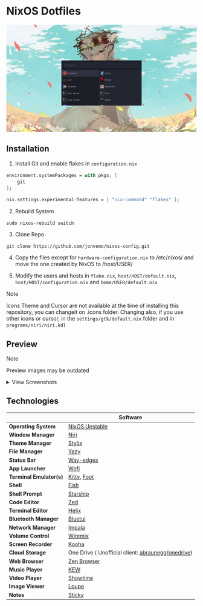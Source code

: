 # NixOS Dotfiles

![Main Desktop with Wofi Preview](assets/desktop-wofi.png)

## Installation
1. Install Git and enable flakes in `configuration.nix`

```nix
environment.systemPackages = with pkgs; [
    git
];
```
```nix
nix.settings.experimental-features = [ "nix-command" "flakes" ];
```

2. Rebuild System
```
sudo nixos-rebuild switch
```

3. Clone Repo
```
git clone https://github.com/jonvemo/nixos-config.git
```

4. Copy the files except for `hardware-configuration.nix` to /etc/nixos/ and move the one created by NixOS to /host/USER/

5. Modify the users and hosts in `flake.nix`, `host/HOST/default.nix`, `host/HOST/configuration.nix` and `home/USER/default.nix`

> [!NOTE]
> Icons Theme and Cursor are not available at the time of installing this repository, you can changeit on .icons folder. Changing also, if you use other icons or cursor, in the `settings/gtk/default.nix` folder and in `programs/niri/niri.kdl`

## Preview
> [!NOTE]
> Preview images may be outdated

<details>
<summary>View Screenshots</summary>

![FastFetch Preview](assets/fastfetch.png)
![Nautilus, Loupe, Sticky Notes and PomodoroGTK Preview](assets/nautilus-loupe-sticky-pomodoro.png)
![Gnome Calculator, Gapless and Kooha Preview](assets/calculator-kooha-gapless.png)

</details>

## Technologies
|                         | Software                                                                                                                    |
| ----------------------- | --------------------------------------------------------------------------------------------------------------------------- |
| **Operating System**    | [NixOS Unstable](https://github.com/NixOS/nixpkgs/tree/nixos-unstable)                                                      |
| **Window Manager**      | [Niri](https://github.com/YaLTeR/niri)                                                                                      |
| **Theme Manager**       | [Stylix](https://github.com/danth/stylix)                                                                                   |
| **File Manager**        | [Yazy](https://github.com/sxyazi/yazi)                                                                                      |
| **Status Bar**          | [Way-edges](https://github.com/way-edges/way-edges)                                                                         |
| **App Launcher**        | [Wofi](https://hg.sr.ht/~scoopta/wofi)                                                                                      |
| **Terminal Emulator(s)**| [Kitty](https://github.com/kovidgoyal/kitty), [Foot](https://codeberg.org/dnkl/foot)                                        |
| **Shell**               | [Fish](https://github.com/fish-shell/fish-shell)                                                                            |
| **Shell Prompt**        | [Starship](https://github.com/starship/starship)                                                                            |
| **Code Editor**         | [Zed](https://github.com/zed-industries/zed)                                                                                |
| **Terminal Editor**     | [Helix](https://github.com/helix-editor/helix)                                                                              |
| **Bluetooth Manager**   | [Bluetui](https://github.com/pythops/bluetui)                                                                               |
| **Network Manager**     | [Impala](https://github.com/pythops/impala)                                                                                 |
| **Volume Control**      | [Wiremix](https://github.com/tsowell/wiremix)                                                                               |
| **Screen Recorder**     | [Kooha](https://github.com/SeaDve/Kooha)                                                                                    |
| **Cloud Storage**       | One Drive ( Unofficial client: [abraunegg/onedrive](https://github.com/abraunegg/onedrive))                                 |
| **Web Browser**         | [Zen Browser](https://github.com/zen-browser)                                                                               |
| **Music Player**        | [KEW](https://github.com/ravachol/kew)                                                                                      |
| **Video Player**        | [Showtime](https://gitlab.gnome.org/GNOME/showtime)                                                                         |
| **Image Viewer**        | [Loupe](https://gitlab.gnome.org/GNOME/loupe)                                                                               |
| **Notes**               | [Sticky](https://github.com/vixalien/sticky)                                                                                |
